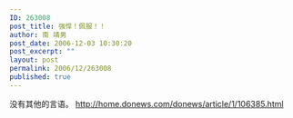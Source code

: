 ```yaml
---
ID: 263008
post_title: 强悍！佩服！！
author: 南 靖男
post_date: 2006-12-03 10:30:20
post_excerpt: ""
layout: post
permalink: 2006/12/263008
published: true
---
```

没有其他的言语。
<a href="http://home.donews.com/donews/article/1/106385.html">http://home.donews.com/donews/article/1/106385.html</a>